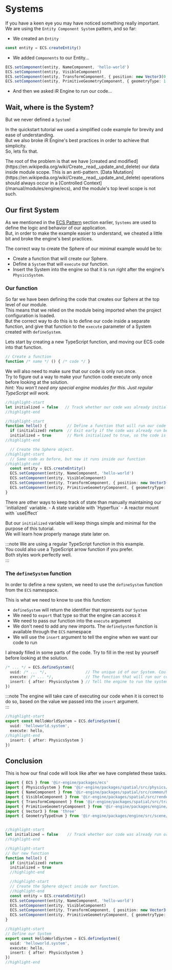 <!-- import { TechnicalNote } from '@site/src/components/TechnicalNote'; -->
<!-- import { UnstyledDetails } from '@site/src/components/UnstyledDetails'; -->

# Systems
If you have a keen eye you may have noticed something really important.  
We are using the `Entity Component System` pattern, and so far:
- We created an `Entity`
```ts
const entity = ECS.createEntity()
```
- We added `Components` to our Entity...  
```ts
ECS.setComponent(entity, NameComponent, 'hello-world')
ECS.setComponent(entity, VisibleComponent)
ECS.setComponent(entity, TransformComponent, { position: new Vector3(0, 1, 0) })
ECS.setComponent(entity, PrimitiveGeometryComponent, { geometryType: 1 })
```
- And then we asked iR Engine to run our code...

## Wait, where is the System?
But we never defined a `System`!

In the quickstart tutorial we used a simplified code example for brevity and ease of understanding.  
But we also broke iR Engine's best practices in order to achieve that simplicity.  
So, lets fix that.

<TechnicalNote>
The root of the problem is that we have [created and modified](https://en.wikipedia.org/wiki/Create,_read,_update_and_delete) our data inside module scope.  
This is an anti-pattern. [Data Mutation](https://en.wikipedia.org/wiki/Create,_read,_update_and_delete) operations should always occur in a [Controlled Context](/manual/modules/engine/ecs), and the module's top level scope is not such.
</TechnicalNote>

## Our first System
As we mentioned in the [ECS Pattern](./ecs) section earlier, `Systems` are used to define the logic and behavior of our application.  
But, in order to make the example easier to understand, we cheated a little bit and broke the engine's best practices.    

The correct way to create the Sphere of our minimal example would be to:
- Create a function that will create our Sphere.
- Define a `System` that will `execute` our function.
- Insert the System into the engine so that it is run right after the engine's `PhysicsSystem`.

### Our function
So far we have been defining the code that creates our Sphere at the top level of our module.  
This means that we relied on the module being imported when the project configuration is loaded.  
But the correct way to do this is to define our code inside a separate function, and give that function to the `execute` parameter of a System created with `defineSystem`.  

Lets start by creating a new TypeScript function, and moving our ECS code into that function.  
```ts
// Create a function
function /* name */ () { /* code */ }
```
We will also need to make sure that our code is only run once.  
Try to figure out a way to make your function code execute only once before looking at the solution.  
_hint: You won't need any special engine modules for this. Just regular TypeScript will work._

<TechnicalNote title="Solution">

```ts
//highlight-start
let initialized = false   // Track whether our code was already initialized or not
//highlight-end

//highlight-start
function hello() {         // Define a function that will run our code
  if (initialized) return  // Exit early if the code was already run before
  initialized = true       // Mark initialized to true, so the code is never run again later
//highlight-end

  // Create the Sphere object.
//highlight-start
  // Same code as before, but now it runs inside our function
//highlight-end
  const entity = ECS.createEntity()
  ECS.setComponent(entity, NameComponent, 'hello-world')
  ECS.setComponent(entity, VisibleComponent)
  ECS.setComponent(entity, TransformComponent, { position: new Vector3(0, 1, 0) })
  ECS.setComponent(entity, PrimitiveGeometryComponent, { geometryType: GeometryTypeEnum.SphereGeometry })
}
```
<TechnicalNote>
There are other ways to keep track of state than manually maintaining our `initialized` variable.  
- A state variable with `Hyperflux`
- A reactor mount with `useEffect`

But our `initialized` variable will keep things simple and minimal for the purpose of this tutorial.  
We will learn how properly manage state later on.  

</TechnicalNote>
<!-- State TechnicalNote End -->

:::note
We are using a regular TypeScript function in this example.  
You could also use a TypeScript arrow function if you prefer.  
Both styles work perfectly well.  
:::

</TechnicalNote>
<!-- Solution End -->


### The `defineSystem` function
In order to define a new system, we need to use the `defineSystem` function from the `ECS` namespace.  

This is what we need to know to use this function:
- `defineSystem` will return the identifier that represents our `System`
- We need to `export` that type so that the engine can access it
- We need to pass our function into the `execute` argument
- We don't need to add any new imports. The `defineSystem` function is available through the `ECS` namespace
- We will use the `insert` argument to tell the engine when we want our code to run

I already filled in some parts of the code. Try to fill in the rest by yourself before looking at the solution.  
```ts
/* ... */ = ECS.defineSystem({
  uuid: /* ... */,                 // The unique id of our System. Could be a string or a number.
  execute: /* ... */,              // The function that will run our code
  insert: { after: PhysicsSystem } // Tell the engine to run the system after the PhysicsSystem
})
```
:::note
The engine will take care of executing our code when it is correct to do so, based on the value we passed into the `insert` argument.  
:::

<TechnicalNote title="Solution">

```ts title="ir-tutorial-hello/src/Hello.ts"
//highlight-start
export const HelloWorldSystem = ECS.defineSystem({
  uuid: 'helloworld.system',
  execute: hello,
//highlight-end
  insert: { after: PhysicsSystem }
})
```
</TechnicalNote>

## Conclusion
This is how our final code will look like after we have completed these tasks.  

<TechnicalNote title="Full Solution">

```ts title="ir-tutorial-hello/src/Hello.ts" showLineNumbers
import { ECS } from '@ir-engine/packages/ecs'
import { PhysicsSystem } from '@ir-engine/packages/spatial/src/physics/PhysicsModule'
import { NameComponent } from '@ir-engine/packages/spatial/src/common/NameComponent'
import { VisibleComponent } from '@ir-engine/packages/spatial/src/renderer/components/VisibleComponent'
import { TransformComponent } from '@ir-engine/packages/spatial/src/transform/components/TransformComponent'
import { PrimitiveGeometryComponent } from '@ir-engine/packages/engine/src/scene/components/PrimitiveGeometryComponent'
import { Vector3 } from 'three'
import { GeometryTypeEnum } from '@ir-engine/packages/engine/src/scene/constants/GeometryTypeEnum'


//highlight-start
let initialized = false    // Track whether our code was already run or not
//highlight-end

//highlight-start
// Our new function
function hello() {
  if (initialized) return
  initialized = true
  //highlight-end

  //highlight-start
  // Create the Sphere object inside our function.
  //highlight-end
  const entity = ECS.createEntity()
  ECS.setComponent(entity, NameComponent, 'hello-world')
  ECS.setComponent(entity, VisibleComponent)
  ECS.setComponent(entity, TransformComponent, { position: new Vector3(0, 1, 0) })
  ECS.setComponent(entity, PrimitiveGeometryComponent, { geometryType: GeometryTypeEnum.SphereGeometry })
}

//highlight-start
// Define our System
export const HelloWorldSystem = ECS.defineSystem({
  uuid: 'helloworld.system',
  execute: hello,
  insert: { after: PhysicsSystem }
})
//highlight-end
```
</TechnicalNote>

